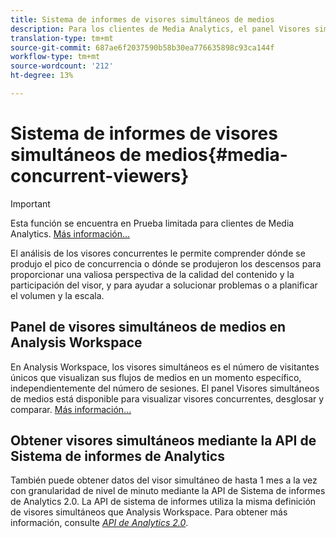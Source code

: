 ```yaml
---
title: Sistema de informes de visores simultáneos de medios
description: Para los clientes de Media Analytics, el panel Visores simultáneos de medios de Analysis Workspace le permite analizar los visores simultáneos para saber dónde se produjo la concurrencia máxima o dónde se produjeron las bajas.
translation-type: tm+mt
source-git-commit: 687ae6f2037590b58b30ea776635898c93ca144f
workflow-type: tm+mt
source-wordcount: '212'
ht-degree: 13%

---
```



# Sistema de informes de visores simultáneos de medios{#media-concurrent-viewers}

>[!IMPORTANT]
>
>Esta función se encuentra en Prueba limitada para clientes de Media Analytics. [Más información...](https://docs.adobe.com/content/help/es-ES/analytics/landing/an-releases.html)

El análisis de los visores concurrentes le permite comprender dónde se produjo el pico de concurrencia o dónde se produjeron los descensos para proporcionar una valiosa perspectiva de la calidad del contenido y la participación del visor, y para ayudar a solucionar problemas o a planificar el volumen y la escala.

## Panel de visores simultáneos de medios en Analysis Workspace

En Analysis Workspace, los visores simultáneos es el número de visitantes únicos que visualizan sus flujos de medios en un momento específico, independientemente del número de sesiones. El panel Visores simultáneos de medios está disponible para visualizar visores concurrentes, desglosar y comparar. [Más información...](https://docs.adobe.com/content/help/es-ES/analytics/analyze/analysis-workspace/panels/media-concurrent-viewers.html)

## Obtener visores simultáneos mediante la API de Sistema de informes de Analytics

También puede obtener datos del visor simultáneo de hasta 1 mes a la vez con granularidad de nivel de minuto mediante la API de Sistema de informes de Analytics 2.0. La API de sistema de informes utiliza la misma definición de visores simultáneos que Analysis Workspace.  Para obtener más información, consulte [_*API de Analytics 2.0*_](https://www.adobe.io/apis/experiencecloud/analytics/docs.html).
